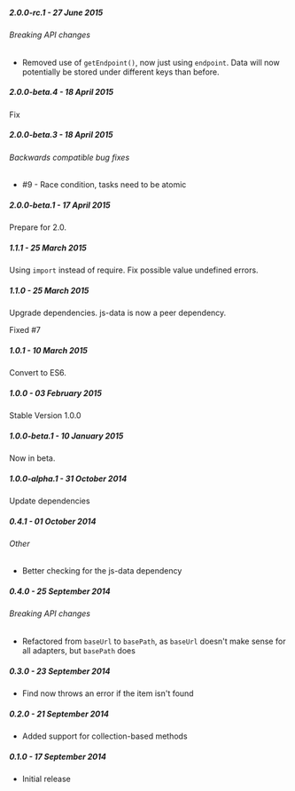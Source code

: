 ##### 2.0.0-rc.1 - 27 June 2015

###### Breaking API changes
- Removed use of `getEndpoint()`, now just using `endpoint`. Data will now potentially be stored under different keys than before.

##### 2.0.0-beta.4 - 18 April 2015

Fix

##### 2.0.0-beta.3 - 18 April 2015

###### Backwards compatible bug fixes
- #9 - Race condition, tasks need to be atomic

##### 2.0.0-beta.1 - 17 April 2015

Prepare for 2.0.

##### 1.1.1 - 25 March 2015

Using `import` instead of require. Fix possible value undefined errors.

##### 1.1.0 - 25 March 2015

Upgrade dependencies. js-data is now a peer dependency.

Fixed #7

##### 1.0.1 - 10 March 2015

Convert to ES6.

##### 1.0.0 - 03 February 2015

Stable Version 1.0.0

##### 1.0.0-beta.1 - 10 January 2015

Now in beta.

##### 1.0.0-alpha.1 - 31 October 2014

Update dependencies

##### 0.4.1 - 01 October 2014

###### Other
- Better checking for the js-data dependency

##### 0.4.0 - 25 September 2014

###### Breaking API changes
- Refactored from `baseUrl` to `basePath`, as `baseUrl` doesn't make sense for all adapters, but `basePath` does

##### 0.3.0 - 23 September 2014

- Find now throws an error if the item isn't found

##### 0.2.0 - 21 September 2014

- Added support for collection-based methods

##### 0.1.0 - 17 September 2014

- Initial release
